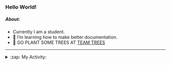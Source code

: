 ### Hello World!

##### About:
- Currently I am a student.
- 🌱 I’m learning how to make better documentation.
- 🌱 GO PLANT SOME TREES AT [TEAM TREES](https://teamtrees.org/)

---
<details>
  <summary>:zap: My Activity:</summary>
  
<!--START_SECTION:waka-->
![Code Time](http://img.shields.io/badge/Code%20Time-1%2C172%20hrs%2037%20mins-blue)

**I'm a Night 🦉** 

```text
🌞 Morning                1872 commits        ███░░░░░░░░░░░░░░░░░░░░░░   10.02 % 
🌆 Daytime                6383 commits        █████████░░░░░░░░░░░░░░░░   34.18 % 
🌃 Evening                5352 commits        ███████░░░░░░░░░░░░░░░░░░   28.66 % 
🌙 Night                  5070 commits        ███████░░░░░░░░░░░░░░░░░░   27.15 % 
```
📅 **I'm Most Productive on Wednesday** 

```text
Monday                   2623 commits        ████░░░░░░░░░░░░░░░░░░░░░   14.04 % 
Tuesday                  2541 commits        ███░░░░░░░░░░░░░░░░░░░░░░   13.60 % 
Wednesday                4377 commits        ██████░░░░░░░░░░░░░░░░░░░   23.44 % 
Thursday                 2399 commits        ███░░░░░░░░░░░░░░░░░░░░░░   12.84 % 
Friday                   1973 commits        ███░░░░░░░░░░░░░░░░░░░░░░   10.56 % 
Saturday                 1634 commits        ██░░░░░░░░░░░░░░░░░░░░░░░   08.75 % 
Sunday                   3130 commits        ████░░░░░░░░░░░░░░░░░░░░░   16.76 % 
```


📊 **This Week I Spent My Time On** 

```text
🔥 Editors: 
IntelliJ                 1 hr 4 mins         █████████████░░░░░░░░░░░░   53.07 % 
VS Code                  56 mins             ████████████░░░░░░░░░░░░░   46.93 % 

🐱‍💻 Projects: 
iris-flower-ml           51 mins             ███████████░░░░░░░░░░░░░░   42.50 % 
intro                    50 mins             ███████████░░░░░░░░░░░░░░   42.10 % 
FilterHelperTest.kt      6 mins              █░░░░░░░░░░░░░░░░░░░░░░░░   05.78 % 
LightEditProject         5 mins              █░░░░░░░░░░░░░░░░░░░░░░░░   04.82 % 
Unknown Project          3 mins              █░░░░░░░░░░░░░░░░░░░░░░░░   03.10 % 
```


 Last Updated on 02/09/2023 07:10:32 UTC
<!--END_SECTION:waka-->
</details>
